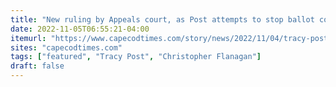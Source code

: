 ```yaml
---
title: "New ruling by Appeals court, as Post attempts to stop ballot counting"
date: 2022-11-05T06:55:21-04:00
itemurl: "https://www.capecodtimes.com/story/news/2022/11/04/tracy-posts-attempt-to-stop-mail-in-ballot-count-gets-denied-barnstable-cape-cod-dennis/69619369007/"
sites: "capecodtimes.com"
tags: ["featured", "Tracy Post", "Christopher Flanagan"]
draft: false
---
```


